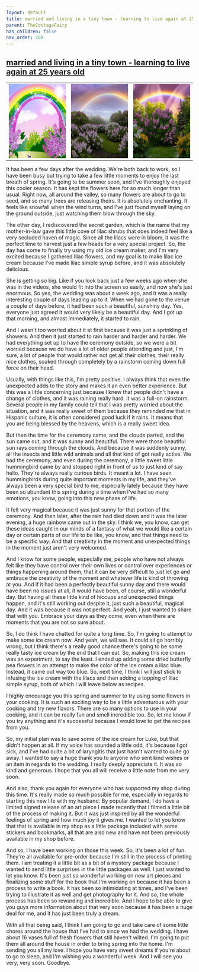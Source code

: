 ```yaml
---
layout: default
title: married and living in a tiny town - learning to live again at 25 years old
parent: TheCottageFairy
has_children: false
nav_order: 100
---
```


## [married and living in a tiny town - learning to live again at 25 years old](https://www.youtube.com/watch?v=J1_IvXio770)

<div>
<table align="center">
	<tr>
		<td align="center">
			<img src="../../assets/cottage_fairy_ai_generated_photos/married_and_living_in_a_tiny_town_-_learning_to_live_again_at_25_years_old-[J1_IvXio770]/generated_00.png" height="200" width="200"/>
		</td>
		<td align="center">
			<img src="../../assets/cottage_fairy_ai_generated_photos/married_and_living_in_a_tiny_town_-_learning_to_live_again_at_25_years_old-[J1_IvXio770]/generated_01.png" height="200" width="200"/>
		</td>
		<td align="center">
			<img src="../../assets/cottage_fairy_ai_generated_photos/married_and_living_in_a_tiny_town_-_learning_to_live_again_at_25_years_old-[J1_IvXio770]/generated_02.png" height="200" width="200"/>
		</td>
	</tr>
</table>
</div>

It has been a few days after the wedding. We're both back to work, so I have been busy but trying to take a few little moments to enjoy the last breath of spring. It's going to be summer soon, and I've thoroughly enjoyed this cooler season. It has kept the flowers here for so much longer than usual. Right now, all around the valley, so many flowers are about to go to seed, and so many trees are releasing theirs. It is absolutely enchanting. It feels like snowfall when the wind turns, and I've just found myself laying on the ground outside, just watching them blow through the sky.

The other day, I rediscovered the secret garden, which is the name that my mother-in-law gave this little cove of lilac shrubs that does indeed feel like a very secluded haven of magic. Since all the lilacs were in bloom, it was the perfect time to harvest just a few heads for a very special project. So, the day has come to finally try using my old ice cream maker, and I'm very excited because I gathered lilac flowers, and my goal is to make lilac ice cream because I've made lilac simple syrup before, and it was absolutely delicious.

She is getting so big. Like if you look back just a few weeks ago when she was in the videos, she would fit into the screen so easily, and now she's just enormous. So yes, the wedding was about a week ago, and it was a really interesting couple of days leading up to it. When we had gone to the venue a couple of days before, it had been such a beautiful, sunshiny day. Yes, everyone just agreed it would very likely be a beautiful day. And I got up that morning, and almost immediately, it started to rain.

And I wasn't too worried about it at first because it was just a sprinkling of showers. And then it just started to rain harder and harder and harder. We had everything set up to have the ceremony outside, so we were a bit worried because we do have a lot of older people attending and just, I'm sure, a lot of people that would rather not get all their clothes, their really nice clothes, soaked through completely by a rainstorm coming down full force on their head.

Usually, with things like this, I'm pretty positive. I always think that even the unexpected adds to the story and makes it an even better experience. But this was a little concerning just because I knew that people didn't have a change of clothes, and it was raining really hard. It was a full-on rainstorm. Several people in my family could tell that I was pretty worried about the situation, and it was really sweet of them because they reminded me that in Hispanic culture, it is often considered good luck if it rains. It means that you are being blessed by the heavens, which is a really sweet idea.

But then the time for the ceremony came, and the clouds parted, and the sun came out, and it was sunny and beautiful. There were those beautiful sun rays coming through the clouds. And because it was suddenly sunny, all the insects and little wild animals and all that kind of got really active. We had the ceremony, and even during the ceremony, a little sweet little hummingbird came by and stopped right in front of us to just kind of say hello. They're always really curious birds. It meant a lot. I have seen hummingbirds during quite important moments in my life, and they've always been a very special bird to me, especially lately because they have been so abundant this spring during a time when I've had so many emotions, you know, going into this new phase of life.

It felt very magical because it was just sunny for that portion of the ceremony. And then later, after the rain had died down and it was the later evening, a huge rainbow came out in the sky. I think we, you know, can get these ideas caught in our minds of a fantasy of what we would like a certain day or certain parts of our life to be like, you know, and that things need to be a specific way. And that creativity in the moment and unexpected things in the moment just aren't very welcomed.

And I know for some people, especially me, people who have not always felt like they have control over their own lives or control over experiences or things happening around them, that it can be very difficult to just let go and embrace the creativity of the moment and whatever life is kind of throwing at you. And if it had been a perfectly beautiful sunny day and there would have been no issues at all, it would have been, of course, still a wonderful day. But having all these little kind of hiccups and unexpected things happen, and it's still working out despite it, just such a beautiful, magical day. And it was because it was not perfect. And yeah, I just wanted to share that with you. Embrace your days as they come, even when there are moments that you are not so sure about.

So, I do think I have chatted for quite a long time. So, I'm going to attempt to make some ice cream now. And yeah, we will see. It could all go horribly wrong, but I think there's a really good chance there's going to be some really tasty ice cream by the end that I can eat. So, making this ice cream was an experiment, to say the least. I ended up adding some dried butterfly pea flowers in an attempt to make the color of the ice cream a lilac blue. Instead, it came out way too blue. So, next time, I think I will just stick to infusing the ice cream with the lilacs and then adding a topping of lilac simple syrup, both of which I will leave below as recipes.

I highly encourage you this spring and summer to try using some flowers in your cooking. It is such an exciting way to be a little adventurous with your cooking and try new flavors. There are so many options to use in your cooking, and it can be really fun and smell incredible too. So, let me know if you try anything and it's successful because I would love to get the recipes from you.

So, my initial plan was to save some of the ice cream for Luke, but that didn't happen at all. If my voice has sounded a little odd, it's because I got sick, and I've had quite a bit of laryngitis that just hasn't wanted to quite go away. I wanted to say a huge thank you to anyone who sent kind wishes or an item in regards to the wedding. I really deeply appreciate it. It was so kind and generous. I hope that you all will receive a little note from me very soon.

And also, thank you again for everyone who has supported my shop during this time. It's really made so much possible for me, especially in regards to starting this new life with my husband. By popular demand, I do have a limited signed release of an art piece I made recently that I filmed a little bit of the process of making it. But it was just inspired by all the wonderful feelings of spring and how much joy it gives me. I wanted to let you know that that is available in my shop as a little package included with some stickers and bookmarks, all that are also new and have not been previously available in my shop before.

And so, I have been working on those this week. So, it's been a lot of fun. They're all available for pre-order because I'm still in the process of printing them. I am treating it a little bit as a bit of a mystery package because I wanted to send little surprises in the little packages as well. I just wanted to let you know. It's been just so wonderful working on new art pieces and finalizing some stuff for the book that I'm working on because it has been a process to write a book. It has been so intimidating at times, and I've been trying to illustrate it as well and get photography for it. And so, the whole process has been so rewarding and incredible. And I hope to be able to give you guys more information about that very soon because it has been a huge deal for me, and it has just been truly a dream.

With all that being said, I think I am going to go and take care of some little chores around the house that I've had to since we had the wedding. I have about 16 vases full of fresh flowers that still haven't wilted. I'm going to put them all around the house in order to bring spring into the home. I'm sending you all my love. I hope you have very sweet dreams if you're about to go to sleep, and I'm wishing you a wonderful week. And I will see you very, very soon. Goodbye.